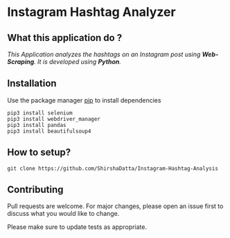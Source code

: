 # Instagram Hashtag Analyzer

## What this application do ?
_This Application analyzes the hashtags on an Instagram post using **Web-Scraping**. It is developed using **Python**._

## Installation

Use the package manager [pip](https://pip.pypa.io/en/stable/) to install dependencies
```
pip3 install selenium
pip3 install webdriver_manager
pip3 install pandas
pip3 install beautifulsoup4
```

## How to setup?
```
git clone https://github.com/ShirshaDatta/Instagram-Hashtag-Analysis
```

## Contributing
Pull requests are welcome. For major changes, please open an issue first to discuss what you would like to change.

Please make sure to update tests as appropriate.
